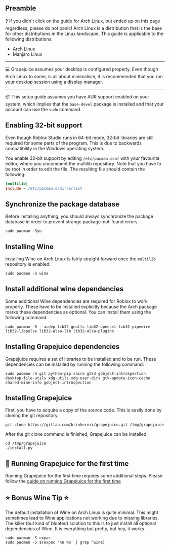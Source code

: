 ## Preamble

:question: If you didn't click on the guide for Arch Linux, but ended up on this page regardless, please do not panic! Arch Linux is a distribution that is the base for other distributions in the Linux landscape. This guide is applicable to the following distributions:

- Arch Linux
- Manjaro Linux

---

:computer: Grapejuice assumes your desktop is configured properly. Even though Arch Linux to some, is all about minimalism, it is recommended that you run your desktop session using a display manager.

---

:package: This setup guide assumes you have AUR support enabled on your system, which implies that the `base-devel` package is installed and that your account can use the `sudo` command.

## Enabling 32-bit support

Even though Roblox Studio runs in 64-bit mode, 32-bit libraries are still required for some parts of the program. This is due to backwards compatibility in the Windows operating system.

You enable 32-bit support by editing `/etc/pacman.conf` with your favourite editor, where you uncomment the multilib repository. Note that you have to be root in order to edit the file. The resulting file should contain the following:

```ini
[multilib]
Include = /etc/pacman.d/mirrorlist
```

## Synchronize the package database

Before installing anything, you should always synchronize the package database in order to prevent strange package-not-found errors.

```shell
sudo pacman -Syu
```

## Installing Wine

Installing Wine on Arch Linux is fairly straight forward once the `multilib` repository is enabled:

```shell
sudo pacman -S wine
```

## Install additional wine dependencies

Some additional Wine dependencies are required for Roblox to work properly. These have to be installed explicitly because the Arch package marks these dependencies as optional. You can install them using the following command:

```shell
sudo pacman -S --asdep lib32-gnutls lib32-openssl lib32-pipewire lib32-libpulse lib32-alsa-lib lib32-alsa-plugins
```

## Installing Grapejuice dependencies

Grapejuice requires a set of libraries to be installed and to be run. These dependencies can be installed by running the following command:

```shell
sudo pacman -S git python-pip cairo gtk3 gobject-introspection desktop-file-utils xdg-utils xdg-user-dirs gtk-update-icon-cache shared-mime-info gobject-introspection
```

## Installing Grapejuice

First, you have to acquire a copy of the source code. This is easily done by cloning the git repository.

```shell
git clone https://gitlab.com/brinkervii/grapejuice.git /tmp/grapejuice
```

After the git clone command is finished, Grapejuice can be installed.

```shell
cd /tmp/grapejuice
./install.py
```

## :rocket: Running Grapejuice for the first time

Running Grapejuice for the first time requires some additional steps. Please follow the [guide on running Grapejuice for the first time](../Guides/First-time-setup)

## :star: Bonus Wine Tip :star:

The default installation of Wine on Arch Linux is quite minimal. This might sometimes lead to Wine applications not working due to missing libraries. The killer (but kind of bloated) solution to this is to just install all optional dependencies of Wine. It is everything but pretty, but hey, it works.

```shell
sudo pacman -S expac
sudo pacman -S $(expac '%n %o' | grep ^wine)
```
